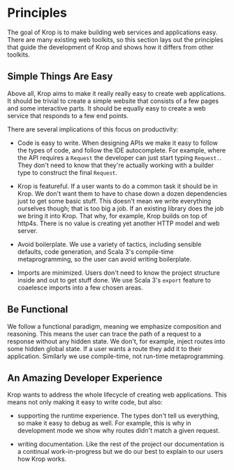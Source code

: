 # Principles

The goal of Krop is to make building web services and applications easy. There are many existing web toolkits, so this section lays out the principles that guide the development of Krop and shows how it differs from other toolkits.

## Simple Things Are Easy

Above all, Krop aims to make it really really easy to create web applications. It should be trivial to create a simple website that consists of a few pages and some interactive parts. It should be equally easy to create a web service that responds to a few end points.

There are several implications of this focus on productivity:

- Code is easy to write. When designing APIs we make it easy to follow the types of code, and follow the IDE autocomplete. For example, where the API requires a `Request` the developer can just start typing `Request.`. They don't need to know that they're actually working with a builder type to construct the final `Request`.

- Krop is featureful. If a user wants to do a common task it should be in Krop. We don't want them to have to chase down a dozen dependencies just to get some basic stuff. This doesn't mean we write everything ourselves though; that is too big a job. If an existing library does the job we bring it into Krop. That why, for example, Krop builds on top of http4s. There is no value is creating yet another HTTP model and web server.

- Avoid boilerplate. We use a variety of tactics, including sensible defaults, code generation, and Scala 3's compile-time metaprogramming, so the user can avoid writing boilerplate.

- Imports are minimized. Users don't need to know the project structure inside and out to get stuff done. We use Scala 3's `export` feature to coaelesce imports into a few chosen areas.

## Be Functional

We follow a functional paradigm, meaning we emphasize composition and reasoning. This means the user can trace the path of a request to a response without any hidden state. We don't, for example, inject routes into some hidden global state. If a user wants a route they add it to their application. Similarly we use compile-time, not run-time metaprogramming.


## An Amazing Developer Experience

Krop wants to address the whole lifecycle of creating web applications. This means not only making it easy to write code, but also:

- supporting the runtime experience. The types don't tell us everything, so make it easy to debug as well. For example, this is why in development mode we show why routes didn't match a given request.

- writing documentation. Like the rest of the project our documentation is a continual work-in-progress but we do our best to explain to our users how Krop works.
